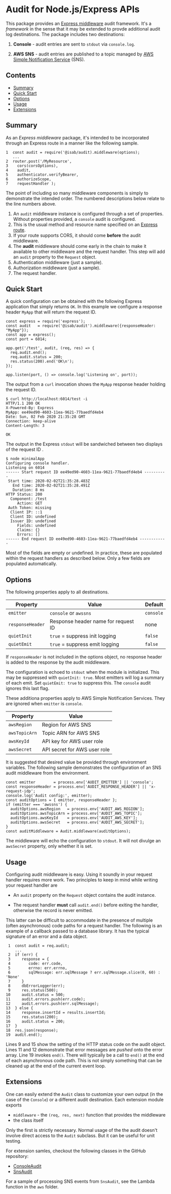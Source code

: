 # Audit for Node.js/Express APIs

This package provides an
[Express middleware](https://expressjs.com/en/guide/writing-middleware.html)
audit framework.  It's a *framework* in the sense that it may be extended to
provde additional audit log destinations.  The package includes two destinations:

1. **Console** - audit entries are sent to `stdout` via `console.log`.

2. **AWS SNS** - audit entries are published to a topic managed by
   [AWS Simple Notification Service](https://docs.aws.amazon.com/sns/latest/dg/welcome.html)
   (SNS).


## Contents

* [Summary](summary)
* [Quick Start](quick-start)
* [Options](options)
* [Usage](usage)
* [Extensions](extensions)

## Summary

As an *Express middleware* package, it's intended to be incorporated through an Express
route in a manner like the following sample.

```
1  const audit = require('@isab/audit).middleware(options);
   ...
2  router.post('/MyResource',
3    cors(corsOptions),
4    audit,
5    authenticator.verifyBearer,
6    authorizeScope,
7    requestHandler );
```

The point of including so many middleware components is simply to demonstrate the intended
order.  The numbered descriptions below relate to the line numbers above.

1. An `audit` middleware instance is configured through a set of properties.  Without
   properties provided, a `console` audit is configured.
2. This is the usual method and resource name specified on an
   [Express route](https://expressjs.com/en/guide/routing.html).
3. If your route supports CORS, it should come **before** the audit middleware.
4. The **audit** middleware should come early in the chain to make it available to other
   middleware and the request handler.  This step will add an `audit` property to the
   `Request` object.
5. Authentication middleware (just a sample).
6. Authorization middleware (just a sample).
7. The request handler.


## Quick Start

A quick configuration can be obtained with the following Express application
that simply returns `OK`.  In this example we configure a response header
`MyApp` that will return the request ID.

```
const express = require('express');
const audit   = require('@isab/audit').middleware({responseHeader: "MyApp"});
const app = express();
const port = 6014;

app.get('/test', audit, (req, res) => {
  req.audit.end();
  req.audit.status = 200;
  res.status(200).end('OK\n');
});

app.listen(port, () => console.log('Listening on', port));
```

The output from a `curl` invocation shows the `MyApp` response header
holding the request ID.

```
$ curl http://localhost:6014/test -i
HTTP/1.1 200 OK
X-Powered-By: Express
MyApp: ee49ed90-4603-11ea-9621-77baedfd4eb4
Date: Sun, 02 Feb 2020 21:35:28 GMT
Connection: keep-alive
Content-Length: 3

OK
```

The output in the Express `stdout` will be sandwiched between two
displays of the request ID .

```
$ node minimalApp
Configuring console handler.
Listening on 6014
------ Start request ID ee49ed90-4603-11ea-9621-77baedfd4eb4 ----------
 Start time: 2020-02-02T21:35:28.483Z
   End time: 2020-02-02T21:35:28.491Z
   Duration: 8 ms
HTTP Status: 200
  Component: /test
     Action: GET
 Auth Token: missing
  Client IP: ::1
  Client ID: undefined
  Issuer ID: undefined
     Fields: undefined
     Claims: {}
     Errors: []
------ End request ID ee49ed90-4603-11ea-9621-77baedfd4eb4 ------------
```

Most of the fields are empty or undefined.  In practice, these are populated
within the request handlers as described below.  Only a few fields are 
populated automatically.


## Options

The following properties apply to all destinations.

| Property         | Value                               | Default   |
|------------------|-------------------------------------|-----------|
| `emitter`        | `console` or `awssns`               | `console` |
| `responseHeader` | Response header name for request ID | none      |
| `quietInit`      | `true` = suppress init logging      | `false`   |
| `quietEmit`      | `true` = suppress emit logging      | `false`   |

If `responseHeader` is not included in the options object, no response header 
is added to the response by the audit middleware.

The configuration is echoed to `stdout` when the module is initialized.
This may be suppressed with `quietInit: true`.  Most emitters will log
a summary of each emit.  Set `quietEmit: true` to suppress this.
The `console` audit ignores this last flag.

These additiona properties apply to AWS Simple Notification Services.
They are ignored when `emitter` is `console`.

| Property      | Value                        |
|---------------|------------------------------|
| `awsRegion`   | Region for AWS SNS           |
| `awsTopicArn` | Topic ARN for AWS SNS        |
| `awsKeyId`    | API key for AWS user role    |
| `awsSecret`   | API secret for AWS user role |


It is suggested that desired value be provided through environment variables.
The following sample demonstrates the configuration of an SNS audit middleware
from the environment.

```
const emitter        = process.env['AUDIT_EMITTER'] || 'console';
const responseHeader = process.env['AUDIT_RESPONSE_HEADER'] || 'x-request-idp';
console.log('Audit config:', emitter);
const auditOptions = { emitter, responseHeader };
if (emitter === 'awssns') {
  auditOptions.awsRegion   = process.env['AUDIT_AWS_REGION'];
  auditOptions.awsTopicArn = process.env['AUDIT_AWS_TOPIC'];
  auditOptions.awsKeyId    = process.env['AUDIT_AWS_KEY'];
  auditOptions.awsSecret   = process.env['AUDIT_AWS_SECRET'];
}
const auditMiddleware = Audit.middleware(auditOptions);
```

The middleware will echo the configuration to `stdout`.  It will not divulge
an `awsSecret` property, only whether it is set.


## Usage

Configuring audit middleware is easy.  Using it soundly in your request handler
requires more work.  Two principles to keep in mind while writing your
request handler are

* An `audit` property on the `Request` object contains the audit instance.

* The request handler **must** call `audit.end()` before exiting the handler,
  otherwise the record is never emitted.

This latter can be difficult to accommodate in the presence of multiple
(often asynchronous) code paths for a request handler.  The following is
an example of a callback passed to a database library.  It has the typical
signature of an error and a data object.

```
 1  const audit = req.audit;
    ...
 2  if (err) {
 3     response = {
 4        code: err.code,
 5        errno: err.errno,
 6        sqlMessage: err.sqlMessage ? err.sqlMessage.slice(0, 60) : 'None'
 7     }
 8     dbErrorLogger(err);
 9     res.status(500);
10     audit.status = 500;
11     audit.errors.push(err.code);
12     audit.errors.push(err.sqlMessage);
13  } else {
14     response.insertId = results.insertId;
15     res.status(200);
16     audit.status = 200;
17  }
18  res.json(response);
19  audit.end();
```

Lines 9 and 15 show the setting of the HTTP status code on the audit object.
Lines 11 and 12 demonstrate that error messages are *pushed* onto the error
array.
Line 19 invokes `end()`.
There will typically be a call to `end()` at the end of each asynchronous 
code path.  This is not simply something that can be cleaned up at the end
of the current event loop.

## Extensions

One can easily extend the `Audit` class to customize your own output (in the
case of the `Console`) or a different audit destination.  Each extension module
exports

* `middleware` - the `(req, res, next)` function that provides the middleware
* the class itself

Only the first is strictly necessary.  Normal usage of the the audit doesn't
involve direct access to the `Audit` subclass.  But it can be useful for
unit testing.

For extension samles, checkout the following classes in the GitHub repository:

* [ConsoleAudit](https://github.com/lacounty-isab/auditjs/blob/master/npmpkg/ConsoleAudit.js)
* [SnsAudit](https://github.com/lacounty-isab/auditjs/blob/master/npmpkg/SnsAudit.js)

For a sample of processing SNS events from `SnsAudit`, see the Lambda function in
the `aws` folder.